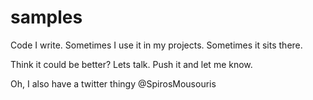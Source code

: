 # samples

Code I write. Sometimes I use it in my projects. Sometimes it sits there.

Think it could be better? Lets talk. Push it and let me know. 

Oh, I also have a twitter thingy @SpirosMousouris




